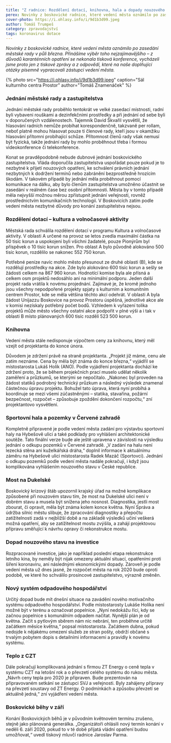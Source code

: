 ```yaml
---
title: "Z radnice: Rozdělení dotací, knihovna, hala a dopady nouzového stavu"
perex: Novinky z boskovické radnice, které vedení města oznámilo po zasedání městské rady v půli března.
cover-photo: https://i.ohlasy.info/i/9d1b3d99.jpeg
author: Tomáš Trumpeš
category: zpravodajství
tags: koronavirus dotace
---
```


*Novinky z boskovické radnice, které vedení města oznámilo po zasedání městské rady v půli března. Přinášíme výběr toho nejzajímavějšího – z důvodů karanténních opatření se nekonala tisková konference, vycházeli jsme proto jen z tiskové zprávy a z odpovědí, které na naše doplňující otázky písemně vypracovali zástupci vedení města.*

{% photo src="https://i.ohlasy.info/i/9d1b3d99.jpeg" caption="Sál kulturního centra Prostor" author="Tomáš Znamenáček" %}

### Jednání městské rady a zastupitelstva

Jednání městské rady proběhlo tentokrát ve velké zasedací místnosti, radní byli vybaveni rouškami a dezinfekčními prostředky a při jednání od sebe byli v doporučených vzdálenostech. Tajemník David Škvařil vysvětlil, že hlasování radních nemůže probíhat korespondenčně, takzvaně per rollam, neboť platně mohou hlasovat pouze ti členové rady, kteří jsou v okamžiku hlasování přítomni probíhající schůze. Přítomnost členů rady však nemusí být fyzická, takže jednání rady by mohlo proběhnout třeba i formou videokonference či telekonference.

Konat se pravděpodobně nebude dubnové jednání boskovického zastupitelstva. Vláda doporučila zastupitelstva uspořádat pouze pokud je to nezbytné k přijetí nouzových opatření, ke schválení právních jednání nezbytných k dodržení termínů nebo zabránění bezprostředně hrozícím škodám. V takovém případě by jednání měla proběhnout pomocí komunikace na dálku, aby bylo členům zastupitelstva umožněno účastnit se zasedání v reálném čase bez osobní přítomnosti. Města by v tomto případě měla nejvyšší možnou měrou zpřístupnit jednání veřejnosti, rovněž prostřednictvím komunikačních technologií. V Boskovicích zatím podle vedení města nezbytné důvody pro konání zastupitelstva nejsou.

### Rozdělení dotací – kultura a volnočasové aktivity

Městská rada schválila rozdělení dotací v programu Kultura a volnočasové aktivity. V oblasti A určené na provoz se letos zvedla maximální částka na 50 tisíc korun a uspokojeni byli všichni žadatelé, pouze Pionýrům byl příspěvek o 10 tisíc korun snížen. Pro oblast A bylo původně alokováno 500 tisíc korun, rozdělilo se nakonec 552 750 korun.

Potřebné peníze navíc mohlo město přesunout ze druhé oblasti (B), kde se rozdělují prostředky na akce. Zde bylo alokováno 600 tisíc korun a sešly se žádosti celkem na 867 960 korun. Hodnotící komise byla ale přísná a celkem osm projektů nedosáhlo ani na minimální podporu. Jeden další projekt rada vrátila k novému projednání. Zajímavé je, že kromě jednoho jsou všechny nepodpořené projekty spjaty s kulturním a komunitním centrem Prostor, kde se měla většina těchto akcí odehrát. V oblasti A byla žádost Unijazzu Boskovice na provoz Prostoru úspěšná, jednotlivé akce ale v komisi nezískaly potřebný počet bodů. Vzhledem k vyřazení tolika projektů může město všechny ostatní akce podpořit v plné výši a i tak v oblasti B místo plánovaných 600 tisíc rozdělí 523 500 korun.

### Knihovna

Vedení města stále nedisponuje výpočtem ceny za knihovnu, který měl vzejít od projektanta do konce února. 

Důvodem je zdržení právě na straně projektanta. „Projekt již máme, cenu ale zatím neznáme. Cena by měla být známa do konce března,“ vyjádřil se místostarosta Lukáš Holík (ANO). Podle vyjádření projektanta dochází ke zdržení proto, že se během projekčních prací muselo udělat několik zaměření a průzkumů, se kterými se nepočítalo. „Nakonec byl proveden na žádost statiků podrobný technický průzkum a následný výsledek znamenal částečnou úpravu projektu. Bohužel tato úprava, která nyní probíhá a koordinuje se mezi všemi zúčastněnými – statika, stavařina, požární bezpečnost, rozpočet – způsobuje zpoždění dokončení rozpočtu,“ zní projektantovo vysvětlení.

### Sportovní hala a pozemky v Červené zahradě

Kompletně připravené je podle vedení města zadání pro výstavbu sportovní haly na Hybešově ulici a také podklady pro vyhlášení architektonické soutěže. Tato finální verze bude ale ještě upravena v závislosti na výsledku jednání o odkupu pozemků v Červené zahradě. „V zadání na halu není lezecká stěna ani kuželkářská dráha,“ doplnil informace k aktuálnímu záměru na Hybešově ulici místostarosta Radek Mazáč (Sportovci). Jednání o odkupu pozemků podle vedení města nadále pokračují, i když jsou komplikována vyhlášením nouzového stavu v České republice.

### Most na Dukelské

Boskovický krizový štáb upozornil krajský úřad na možné komplikace způsobené při nouzovém stavu tím, že most na Dukelské ulici není v dobrém stavu a musela být snížena jeho nosnost. Diagnostika, jestli most zbourat, či opravit, měla být známa kolem konce května. Nyní Správa a údržba silnic městu slibuje, že zpracování diagnostiky a přepočtu zatížitelnosti zadá v nejbližší době a na základě výsledků učiní veškerá možná opatření, aby se zatížitelnost mostu zvýšila, a zahájí projektovou přípravu směřující k návrhu opravy či rekonstrukce mostu.

### Dopad nouzového stavu na investice

Rozpracované investice, jako je například poslední etapa rekonstrukce letního kina, by neměly být nijak omezeny aktuální situací, opatřeními proti šíření koronaviru, ani následnými ekonomickými dopady. Zároveň je podle vedení města už dnes jasné, že rozpočet města na rok 2020 bude oproti podobě, ve které ho schválilo prosincové zastupitelstvo, výrazně změněn.

### Nový systém odpadového hospodářství

Určitý dopad bude mít dnešní situace na zavádění nového motivačního systému odpadového hospodářství. Podle místostarosty Lukáše Holíka není možné být v terénu a označovat popelnice. „Nyní nedokážu říci, kdy se začnou popelnice s komunálním odpadem načítat. Nynější plán je od května. Začít s pytlovým sběrem nám nic nebrání, ten proběhne určitě začátkem měsíce května,“ popsal místostarosta. Začátkem dubna, pokud nedojde k nějakému omezení služeb ze stran pošty, obdrží občané s trvalým pobytem dopis s detailními informacemi a pravidly k novému systému.

### Teplo z CZT

Dále pokračují komplikovaná jednání s firmou ZT Energy o ceně tepla v systému CZT na letošní rok a o převzetí celého systému do rukou města. „Návrh ceny tepla pro 2020 je připraven. Bude prezentován na připravovaném setkání se zástupci SVJ a veřejnosti. Byly zahájeny přípravy na převzetí soustavy od ZT Energy. O podmínkách a způsobu převzetí se aktuálně jedná,“ zní vyjádření vedení města.

### Boskovické běhy v září

Konání Boskovických běhů je v původním květnovém termínu zrušeno, stejně jako plánovaná generálka. „Organizátoři ohlásili nový termín konání v neděli 6. září 2020, pokud to v té době přijatá vládní opatření budou umožňovat,“ uvedl tiskový mluvčí radnice Jaroslav Parma.
